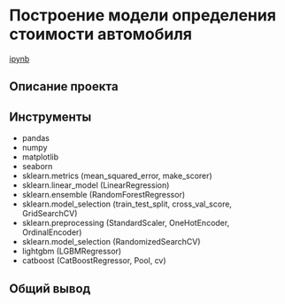 # Построение модели определения стоимости автомобиля
[ipynb](https://github.com/SeleznevVA/Portfolio/blob/2bcc0a4aaf070ff9f7f94e43d6a4e137de8bfd63/%D0%9F%D0%BE%D1%81%D1%82%D1%80%D0%BE%D0%B5%D0%BD%D0%B8%D0%B5%20%D0%BC%D0%BE%D0%B4%D0%B5%D0%BB%D0%B8%20%D0%BE%D0%BF%D1%80%D0%B5%D0%B4%D0%B5%D0%BB%D0%B5%D0%BD%D0%B8%D1%8F%20%D1%81%D1%82%D0%BE%D0%B8%D0%BC%D0%BE%D1%81%D1%82%D0%B8%20%D0%B0%D0%B2%D1%82%D0%BE%D0%BC%D0%BE%D0%B1%D0%B8%D0%BB%D1%8F/%D0%9F%D0%BE%D1%81%D1%82%D1%80%D0%BE%D0%B5%D0%BD%D0%B8%D0%B5%20%D0%BC%D0%BE%D0%B4%D0%B5%D0%BB%D0%B8%20%D0%BE%D0%BF%D1%80%D0%B5%D0%B4%D0%B5%D0%BB%D0%B5%D0%BD%D0%B8%D1%8F%20%D1%81%D1%82%D0%BE%D0%B8%D0%BC%D0%BE%D1%81%D1%82%D0%B8%20%D0%B0%D0%B2%D1%82%D0%BE%D0%BC%D0%BE%D0%B1%D0%B8%D0%BB%D1%8F.ipynb)
## Описание проекта

## Инструменты 
* pandas 
* numpy
* matplotlib
* seaborn
* sklearn.metrics (mean_squared_error, make_scorer)
* sklearn.linear_model (LinearRegression)
* sklearn.ensemble (RandomForestRegressor)
* sklearn.model_selection (train_test_split, cross_val_score, GridSearchCV)
* sklearn.preprocessing (StandardScaler, OneHotEncoder, OrdinalEncoder)
* sklearn.model_selection (RandomizedSearchCV)
* lightgbm (LGBMRegressor)
* catboost (CatBoostRegressor, Pool, cv)

## Общий вывод 
